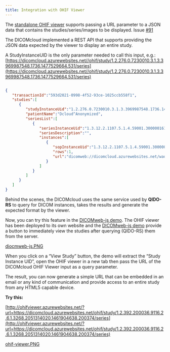 ```yaml
---
title: Integration with OHIF Viewer
---
```


The [standalone OHIF viewer](https://github.com/OHIF/Viewers)  supports passing a URL parameter to a JSON data that contains the studies/series/images to be displayed. Issue [#91](https://github.com/OHIF/Viewers/issues/91)

The DICOMcloud implemented a REST API that supports providing the JSON data expected by the viewer to display an entire study.

A StudyInstanceUID is the only parameter needed to call this input, e.g.:
[https://dicomcloud.azurewebsites.net//ohif/study/1.2.276.0.7230010.3.1.3.3969987548.1736.1477529664.531/series](https://dicomcloud.azurewebsites.net//ohif/study/1.2.276.0.7230010.3.1.3.3969987548.1736.1477529664.531/series)

```json

{  
   "transactionId":"593d2021-0998-4f52-93ce-1025ccb558f1",
   "studies":[  
      {  
         "studyInstanceUid":"1.2.276.0.7230010.3.1.3.3969987548.1736.1477529664.531",
         "patientName":"Dcloud^Anonymized",
         "seriesList":[  
            {  
               "seriesInstanceUid":"1.3.12.2.1107.5.1.4.59001.30000016102701304708400000484",
               "seriesDescription":"",
               "instances":[  
                  {  
                     "sopInstanceUid":"1.3.12.2.1107.5.1.4.59001.30000016102701304708400000485",
                     "rows":1,
                     "url":"dicomweb://dicomcloud.azurewebsites.net/wadouri/?RequestType=wado&studyUID=1.2.276.0.7230010.3.1.3.3969987548.1736.1477529664.531&seriesUID=1.3.12.2.1107.5.1.4.59001.30000016102701304708400000484&objectUID=1.3.12.2.1107.5.1.4.59001.30000016102701304708400000485&&contentType=application/dicom"
                  }
               ]
            }
         ]
      }
   ]
}

```

Behind the scenes, the DICOMcloud uses the same service used by **QIDO-RS** to query for DICOM instances, takes the results and generate the expected format by the viewer.

Now, you can try this feature in the [DICOMweb-js demo](http://dicomweb.azurewebsites.net/). The OHIF viewer has been deployed to its own website and the [DICOMweb-js demo](http://dicomweb.azurewebsites.net/) provide a button to immediately view the studies after querying (QIDO-RS) them from the server.

[diocmweb-js.PNG](/uploads/diocmweb-js.PNG)

When you click on a “View Study” button, the demo will extract the “Study Instance UID”, open the OHIF viewer in a new tab then pass the URL of the DICOMcloud OHIF Viewer input as a query parameter.

The result, you can now generate a simple URL that can be embedded in an email or any kind of communication and provide access to an entire study from any HTML5 capable device.

**Try this:**

[http://ohifviewer.azurewebsites.net/?url=https://dicomcloud.azurewebsites.net/ohif/study/1.2.392.200036.9116.2.6.1.3268.2051314020.1461904638.200374/series](http://ohifviewer.azurewebsites.net/?url=https://dicomcloud.azurewebsites.net/ohif/study/1.2.392.200036.9116.2.6.1.3268.2051314020.1461904638.200374/series)

[ohif-viewer.PNG](/uploads/ohif-viewer.PNG)